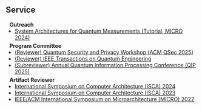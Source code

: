 ## Service

<h4 style="margin:0 10px 0;">Outreach</h4>

<ul style="margin:0 0 5px;">
  <li><a href="https://quest-lab.cs.wisc.edu/outreach/index.html"><autocolor>System Architectures for Quantum Measurements (Tutorial, MICRO 2024)</autocolor></a></li>
</ul>

<h4 style="margin:0 10px 0;">Program Committee</h4>

<ul style="margin:0 0 5px;">
  <li><a href="https://acm-qsec.com/"><autocolor>(Reviewer) Quantum Security and Privacy Workshop (ACM QSec 2025) </autocolor></a></li>
  <li><a href="https://tqe.ieee.org/"><autocolor>(Reviewer) IEEE Transactions on Quantum Engineering</autocolor></a></li>
  <li><a href="https://rsvp.duke.edu/event/qip2025/summary"><autocolor>(Subreviewer) Annual Quantum Information Processing Conference (QIP 2025)</autocolor></a></li>
</ul>

<h4 style="margin:0 10px 0;">Artifact Reviewer</h4>

<ul style="margin:0 0 5px;">
  <li><a href="https://iscaconf.org/isca2024/"><autocolor>International Symposium on Computer Architecture (ISCA) 2024</autocolor></a></li>
  <li><a href="https://iscaconf.org/isca2023/"><autocolor>International Symposium on Computer Architecture (ISCA) 2023</autocolor></a></li>
  <li><a href="https://microarch.org/micro55/index.php"><autocolor>IEEE/ACM International Symposium on Microarchitecture (MICRO) 2022</autocolor></a></li>
  <!-- <li><a href="https://eccv2022.ecva.net/"><autocolor>European Conference on Computer Vision (ECCV) 2022</autocolor></a></li> -->
</ul>
